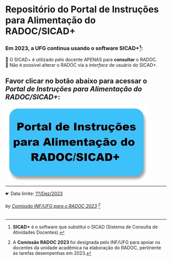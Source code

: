 # Repositório do Portal de Instruções para Alimentação do RADOC/SICAD+

### Em 2023, a UFG continua usando o software **SICAD+**[^1]:<br>

🔵 O SICAD+ é utilizado pelo docente APENAS para **consultar** o RADOC.<br>
🔵 Não é possível alterar o RADOC via a _interface_ de usuário do SICAD+.

## Favor clicar no botão abaixo para acessar o _Portal de Instruções para Alimentação do RADOC/SICAD+_:

[![](/media/readme-acesso-portal.jpg)](./doc/painel.md#painel-visao-geral/)

---

&#x261B; Data limite: <ins>??/Dez/2023</ins>

###### *by [Comissão INF/UFG para o RADOC 2023](./doc/x-index.md#comissão-radoc-2023)* [^2]
[^1]: **SICAD+** é o software que substitui o SICAD (Sistema de Consulta de Atividades Docentes).
[^2]: A **Comissão RADOC 2023** foi designada pelo INF/UFG para apoiar os docentes da unidade acadêmica na elaboração do RADOC, pertinente às tarefas desempenhas em 2023.
